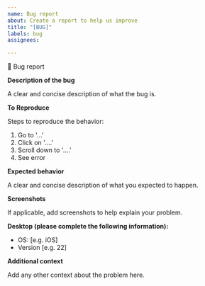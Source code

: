```yaml
---
name: Bug report
about: Create a report to help us improve
title: "[BUG]"
labels: bug
assignees: 

---
```


:bug:  Bug report

**Description of the bug**

A clear and concise description of what the bug is.

**To Reproduce**

Steps to reproduce the behavior:
1. Go to '...'
2. Click on '....'
3. Scroll down to '....'
4. See error

**Expected behavior**

A clear and concise description of what you expected to happen.

**Screenshots**

If applicable, add screenshots to help explain your problem.

**Desktop (please complete the following information):**

- OS: [e.g. iOS]
 - Version [e.g. 22]

**Additional context**

Add any other context about the problem here.
